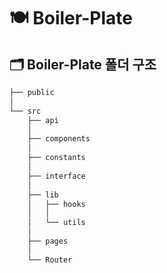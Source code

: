 # 🍽️ Boiler-Plate

## 🗂️ Boiler-Plate 폴더 구조
```bash
├── public
│
└── src
    ├── api
    │
    ├── components
    │
    ├── constants
    │
    ├── interface
    │
    ├── lib
    │   ├── hooks
    │   │
    │   └── utils
    │
    ├── pages
    │
    └── Router
```
